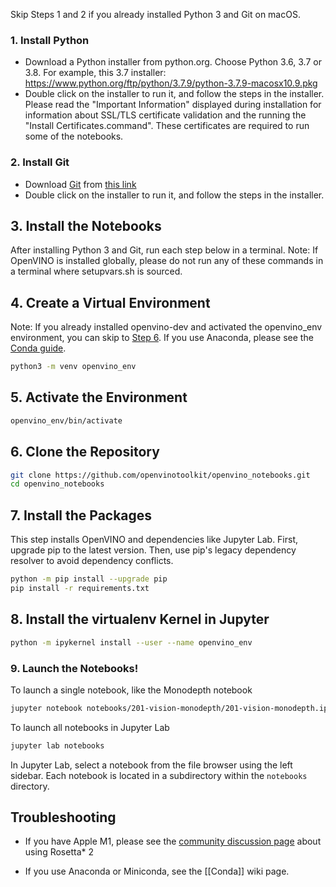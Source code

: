 Skip Steps 1 and 2 if you already installed Python 3 and Git on macOS.

### 1. Install Python

* Download a Python installer from python.org. Choose Python 3.6, 3.7 or 3.8. For example, this 3.7 installer: https://www.python.org/ftp/python/3.7.9/python-3.7.9-macosx10.9.pkg
* Double click on the installer to run it, and follow the steps in the installer. Please read the "Important Information" displayed during installation for information about SSL/TLS certificate validation and the running the "Install Certificates.command". These certificates are required to run some of the notebooks.

### 2. Install Git 

* Download [Git](https://git-scm.com/download/mac) from [this link](https://sourceforge.net/projects/git-osx-installer/files/git-2.31.0-intel-universal-mavericks.dmg/download?use_mirror=autoselect)
* Double click on the installer to run it, and follow the steps in the installer.

## 3. Install the Notebooks

After installing Python 3 and Git, run each step below in a terminal. Note: If OpenVINO is installed globally, please do not run any of these commands in a terminal where setupvars.sh is sourced.

## 4. Create a Virtual Environment

Note: If you already installed openvino-dev and activated the openvino_env environment, you can skip to [Step 6](#6-clone-the-repository). If you use Anaconda, please see the [Conda guide](https://github.com/openvinotoolkit/openvino_notebooks/wiki/Conda).

```bash
python3 -m venv openvino_env
```

## 5. Activate the Environment

```bash
openvino_env/bin/activate
```

## 6. Clone the Repository

```bash
git clone https://github.com/openvinotoolkit/openvino_notebooks.git
cd openvino_notebooks
```

## 7. Install the Packages

This step installs OpenVINO and dependencies like Jupyter Lab. First, upgrade pip to the latest version. Then, use pip's legacy dependency resolver to avoid dependency conflicts.

```bash
python -m pip install --upgrade pip
pip install -r requirements.txt
```

## 8. Install the virtualenv Kernel in Jupyter

```bash
python -m ipykernel install --user --name openvino_env
```

### 9. Launch the Notebooks!

To launch a single notebook, like the Monodepth notebook

```bash
jupyter notebook notebooks/201-vision-monodepth/201-vision-monodepth.ipynb
```

To launch all notebooks in Jupyter Lab

```bash
jupyter lab notebooks
```

In Jupyter Lab, select a notebook from the file browser using the left sidebar. Each notebook is located in a subdirectory within the `notebooks` directory.

## Troubleshooting

* If you have Apple M1, please see the [community discussion page](https://github.com/openvinotoolkit/openvino_notebooks/discussions/10) about using Rosetta* 2

* If you use Anaconda or Miniconda, see the [[Conda]] wiki page.